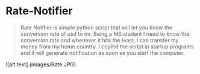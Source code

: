 # Rate-Notifier

> Rate Notifier is simple python script that will let you know the conversion rate of usd to inr. Being a MS student I need to know the conversion rate and whenever it hits the least, I can transfer my money from my home country. I copied the script in startup programs and it will generate notification as soon as you start the computer.


![alt text] (images/Rate.JPG)
